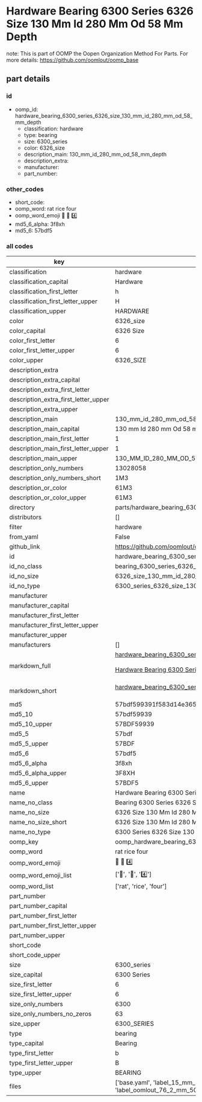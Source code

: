 # Hardware Bearing 6300 Series 6326 Size 130 Mm Id 280 Mm Od 58 Mm Depth  

note: This is part of OOMP the Oopen Organization Method For Parts. For more details: https://github.com/oomlout/oomp_base

##  part details





### id
* oomp_id: hardware_bearing_6300_series_6326_size_130_mm_id_280_mm_od_58_mm_depth
  * classification: hardware
  * type: bearing
  * size: 6300_series
  * color: 6326_size
  * description_main: 130_mm_id_280_mm_od_58_mm_depth
  * description_extra: 
  * manufacturer: 
  * part_number: 

### other_codes
* short_code: 
* oomp_word: rat rice four
* oomp_word_emoji :rat: :rice: :four:
* md5_6_alpha: 3f8xh
* md5_6: 57bdf5

### all codes 
| key | value |  
| --- | --- |  
| classification | hardware |  
| classification_capital | Hardware |  
| classification_first_letter | h |  
| classification_first_letter_upper | H |  
| classification_upper | HARDWARE |  
| color | 6326_size |  
| color_capital | 6326 Size |  
| color_first_letter | 6 |  
| color_first_letter_upper | 6 |  
| color_upper | 6326_SIZE |  
| description_extra |  |  
| description_extra_capital |  |  
| description_extra_first_letter |  |  
| description_extra_first_letter_upper |  |  
| description_extra_upper |  |  
| description_main | 130_mm_id_280_mm_od_58_mm_depth |  
| description_main_capital | 130 mm Id 280 mm Od 58 mm Depth |  
| description_main_first_letter | 1 |  
| description_main_first_letter_upper | 1 |  
| description_main_upper | 130_MM_ID_280_MM_OD_58_MM_DEPTH |  
| description_only_numbers | 13028058 |  
| description_only_numbers_short | 1M3 |  
| description_or_color | 61M3 |  
| description_or_color_upper | 61M3 |  
| directory | parts/hardware_bearing_6300_series_6326_size_130_mm_id_280_mm_od_58_mm_depth |  
| distributors | [] |  
| filter | hardware |  
| from_yaml | False |  
| github_link | https://github.com/oomlout/oomlout_oomp_part_src/tree/main/parts/hardware_bearing_6300_series_6326_size_130_mm_id_280_mm_od_58_mm_depth/working |  
| id | hardware_bearing_6300_series_6326_size_130_mm_id_280_mm_od_58_mm_depth |  
| id_no_class | bearing_6300_series_6326_size_130_mm_id_280_mm_od_58_mm_depth |  
| id_no_size | 6326_size_130_mm_id_280_mm_od_58_mm_depth |  
| id_no_type | 6300_series_6326_size_130_mm_id_280_mm_od_58_mm_depth |  
| manufacturer |  |  
| manufacturer_capital |  |  
| manufacturer_first_letter |  |  
| manufacturer_first_letter_upper |  |  
| manufacturer_upper |  |  
| manufacturers | [] |  
| markdown_full | [hardware_bearing_6300_series_6326_size_130_mm_id_280_mm_od_58_mm_depth](https://github.com/oomlout/oomlout_oomp_part_src/tree/main/parts/hardware_bearing_6300_series_6326_size_130_mm_id_280_mm_od_58_mm_depth/working)<br>[](https://github.com/oomlout/oomlout_oomp_part_src/tree/main/parts/hardware_bearing_6300_series_6326_size_130_mm_id_280_mm_od_58_mm_depth/working)<br>[Hardware Bearing 6300 Series 6326 Size 130 Mm Id 280 Mm Od 58 Mm Depth](https://github.com/oomlout/oomlout_oomp_part_src/tree/main/parts/hardware_bearing_6300_series_6326_size_130_mm_id_280_mm_od_58_mm_depth/working)<br><br> |  
| markdown_short | [hardware_bearing_6300_series_6326_size_130_mm_id_280_mm_od_58_mm_depth](https://github.com/oomlout/oomlout_oomp_part_src/tree/main/parts/hardware_bearing_6300_series_6326_size_130_mm_id_280_mm_od_58_mm_depth/working)<br><br> |  
| md5 | 57bdf599391f583d14e3655d44827db4 |  
| md5_10 | 57bdf59939 |  
| md5_10_upper | 57BDF59939 |  
| md5_5 | 57bdf |  
| md5_5_upper | 57BDF |  
| md5_6 | 57bdf5 |  
| md5_6_alpha | 3f8xh |  
| md5_6_alpha_upper | 3F8XH |  
| md5_6_upper | 57BDF5 |  
| name | Hardware Bearing 6300 Series 6326 Size 130 Mm Id 280 Mm Od 58 Mm Depth |  
| name_no_class | Bearing 6300 Series 6326 Size 130 Mm Id 280 Mm Od 58 Mm Depth |  
| name_no_size | 6326 Size 130 Mm Id 280 Mm Od 58 Mm Depth |  
| name_no_size_short | 6326 Size 130 Mm Id 280 Mm Od 58 Mm Depth |  
| name_no_type | 6300 Series 6326 Size 130 Mm Id 280 Mm Od 58 Mm Depth |  
| oomp_key | oomp_hardware_bearing_6300_series_6326_size_130_mm_id_280_mm_od_58_mm_depth |  
| oomp_word | rat rice four |  
| oomp_word_emoji | :rat: :rice: :four: |  
| oomp_word_emoji_list | [':rat:', ':rice:', ':four:'] |  
| oomp_word_list | ['rat', 'rice', 'four'] |  
| part_number |  |  
| part_number_capital |  |  
| part_number_first_letter |  |  
| part_number_first_letter_upper |  |  
| part_number_upper |  |  
| short_code |  |  
| short_code_upper |  |  
| size | 6300_series |  
| size_capital | 6300 Series |  
| size_first_letter | 6 |  
| size_first_letter_upper | 6 |  
| size_only_numbers | 6300 |  
| size_only_numbers_no_zeros | 63 |  
| size_upper | 6300_SERIES |  
| type | bearing |  
| type_capital | Bearing |  
| type_first_letter | b |  
| type_first_letter_upper | B |  
| type_upper | BEARING |  
| files | ['base.yaml', 'label_15_mm_30_mm.pdf', 'label_15_mm_30_mm.svg', 'label_76_2_mm_50_8_mm.pdf', 'label_76_2_mm_50_8_mm.svg', 'label_oomlout_76_2_mm_50_8_mm.pdf', 'label_oomlout_76_2_mm_50_8_mm.svg', 'readme.md', 'working.json', 'working.yaml'] |  
